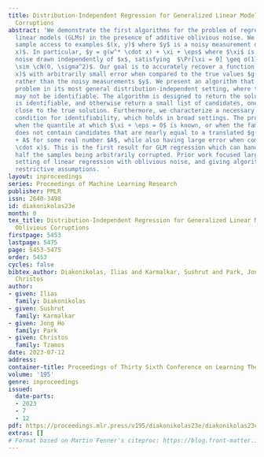 ```yaml
---
title: Distribution-Independent Regression for Generalized Linear Models with Oblivious
  Corruptions
abstract: 'We demonstrate the first algorithms for the problem of regression for generalized
  linear models (GLMs) in the presence of additive oblivious noise. We assume we have
  sample access to examples $(x, y)$ where $y$ is a noisy measurement of $g(w^* \cdot
  x)$. In particular, $y = g(w^* \cdot x) + \xi + \eps$ where $\xi$ is the oblivious
  noise drawn independently of $x$, satisfying  $\Pr[\xi = 0] \geq o(1)$, and $\eps
  \sim \cN(0, \sigma^2)$. Our goal is to accurately recover a function $g(w \cdot
  x)$ with arbitrarily small error when compared to the true values $g(w^* \cdot x)$,
  rather than the noisy measurements $y$. We present an algorithm that tackles the
  problem in its most general distribution-independent setting, where the solution
  may not be identifiable. The algorithm is designed to return the solution if it
  is identifiable, and otherwise return a small list of candidates, one of which is
  close to the true solution. Furthermore, we characterize a necessary and sufficient
  condition for identifiability, which holds in broad settings. The problem is identifiable
  when the quantile at which $\xi + \eps = 0$ is known, or when the family of hypotheses
  does not contain candidates that are nearly equal to a translated $g(w^* \cdot x)
  + A$ for some real number $A$, while also having large error when compared to $g(w^*
  \cdot x)$. This is the first result for GLM regression which can handle more than
  half the samples being arbitrarily corrupted. Prior work focused largely on the
  setting of linear regression with oblivious noise, and giving algorithms under more
  restrictive assumptions.  '
layout: inproceedings
series: Proceedings of Machine Learning Research
publisher: PMLR
issn: 2640-3498
id: diakonikolas23e
month: 0
tex_title: Distribution-Independent Regression for Generalized Linear Models with
  Oblivious Corruptions
firstpage: 5453
lastpage: 5475
page: 5453-5475
order: 5453
cycles: false
bibtex_author: Diakonikolas, Ilias and Karmalkar, Sushrut and Park, Jong Ho and Tzamos,
  Christos
author:
- given: Ilias
  family: Diakonikolas
- given: Sushrut
  family: Karmalkar
- given: Jong Ho
  family: Park
- given: Christos
  family: Tzamos
date: 2023-07-12
address: 
container-title: Proceedings of Thirty Sixth Conference on Learning Theory
volume: '195'
genre: inproceedings
issued:
  date-parts:
  - 2023
  - 7
  - 12
pdf: https://proceedings.mlr.press/v195/diakonikolas23e/diakonikolas23e.pdf
extras: []
# Format based on Martin Fenner's citeproc: https://blog.front-matter.io/posts/citeproc-yaml-for-bibliographies/
---
```

